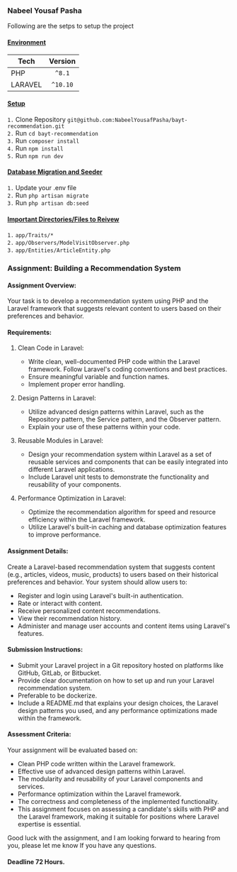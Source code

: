 ### Nabeel Yousaf Pasha

Following are the setps to setup the project

#### <u>Environment</u>
| Tech        |  Version  |
| -----       |:---------:|
| PHP         | `^8.1`  |
| LARAVEL     | `^10.10` |

#### <u>Setup</u>

`1.` Clone Repository `git@github.com:NabeelYousafPasha/bayt-recommendation.git` <br>
`2.` Run `cd bayt-recommendation` <br>
`3.` Run `composer install` <br>
`4.` Run `npm install` <br>
`5.` Run `npm run dev` <br>

#### <u>Database Migration and Seeder</u>

`1.` Update your .env file <br>
`2.` Run `php artisan migrate` <br>
`3.` Run `php artisan db:seed` <br>

#### <u>Important Directories/Files to Reivew</u>

`1.` `app/Traits/*` <br>
`2.` `app/Observers/ModelVisitObserver.php` <br>
`3.` `app/Entities/ArticleEntity.php` <br>


### Assignment: Building a Recommendation System

#### Assignment Overview:

Your task is to develop a recommendation system using PHP and the
Laravel framework that suggests relevant content to users based on their
preferences and behavior.

#### Requirements:
1. Clean Code in Laravel:
   - Write clean, well-documented PHP code within the Laravel
      framework. Follow Laravel's coding conventions and best practices. 
   - Ensure meaningful variable and function names. 
   - Implement proper error handling.
   
2. Design Patterns in Laravel:
   - Utilize advanced design patterns within Laravel, such as the
      Repository pattern, the Service pattern, and the Observer pattern.
   - Explain your use of these patterns within your code.
3. Reusable Modules in Laravel:
   - Design your recommendation system within Laravel as a set of
   reusable services and components that can be easily integrated into
   different Laravel applications.
   - Include Laravel unit tests to demonstrate the functionality and
   reusability of your components.

4. Performance Optimization in Laravel:
   - Optimize the recommendation algorithm for speed and resource
   efficiency within the Laravel framework.
   - Utilize Laravel's built-in caching and database optimization features
   to improve performance.
   
#### Assignment Details:
   Create a Laravel-based recommendation system that suggests content
   (e.g., articles, videos, music, products) to users based on their historical
   preferences and behavior. 
   Your system should allow users to:
   - Register and login using Laravel's built-in authentication.
   - Rate or interact with content.
   - Receive personalized content recommendations.
   - View their recommendation history.
   - Administer and manage user accounts and content items using Laravel's features.
   
#### Submission Instructions:
   - Submit your Laravel project in a Git repository hosted on platforms
   like GitHub, GitLab, or Bitbucket.
   - Provide clear documentation on how to set up and run your Laravel
   recommendation system.
   - Preferable to be dockerize.
   - Include a README.md that explains your design choices, the Laravel design patterns you used, and any performance optimizations made within the framework.

#### Assessment Criteria: 

Your assignment will be evaluated based on:

- Clean PHP code written within the Laravel framework. 
- Effective use of advanced design patterns within Laravel.
- The modularity and reusability of your Laravel components and
services.
- Performance optimization within the Laravel framework.
- The correctness and completeness of the implemented functionality.
- This assignment focuses on assessing a candidate's skills with PHP
and the Laravel framework, making it suitable for positions where
Laravel expertise is essential.


Good luck with the assignment, and I am looking forward to hearing from you,
please let me know If you have any questions.

#### Deadline 72 Hours.
